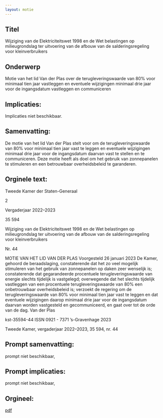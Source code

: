```yaml
---
layout: motie
---
```

## Titel
Wijziging van de Elektriciteitswet 1998 en de Wet belastingen op milieugrondslag ter uitvoering van de afbouw van de salderingsregeling voor kleinverbruikers
## Onderwerp
Motie van het lid Van der Plas over de terugleveringswaarde van 80% voor minimaal tien jaar vastleggen en eventuele wijzigingen minimaal drie jaar voor de ingangsdatum vastleggen en communiceren
## Implicaties:
Implicaties niet beschikbaar.
## Samenvatting:

De motie van het lid Van der Plas stelt voor om de terugleveringswaarde van 80% voor minimaal tien jaar vast te leggen en eventuele wijzigingen minimaal drie jaar voor de ingangsdatum daarvan vast te stellen en te communiceren. Deze motie heeft als doel om het gebruik van zonnepanelen te stimuleren en een betrouwbaar overheidsbeleid te garanderen.
## Orginele text:


Tweede Kamer der Staten-Generaal

2

Vergaderjaar 2022–2023

35 594

Wijziging van de Elektriciteitswet 1998 en de
Wet belastingen op milieugrondslag ter
uitvoering van de afbouw van de
salderingsregeling voor kleinverbruikers

Nr. 44

MOTIE VAN HET LID VAN DER PLAS
Voorgesteld 26 januari 2023
De Kamer,
gehoord de beraadslaging,
constaterende dat het zo veel mogelijk stimuleren van het gebruik van
zonnepanelen op daken zeer wenselijk is;
constaterende dat gegarandeerde procentuele terugleveringswaarde van
energie slechts tijdelijk is vastgelegd;
overwegende dat het slechts tijdelijk vastleggen van een procentuele
terugleveringswaarde van 80% een onbetrouwbaar overheidsbeleid is;
verzoekt de regering om de terugleveringswaarde van 80% voor minimaal
tien jaar vast te leggen en dat eventuele wijzigingen daarop minimaal drie
jaar voor de ingangsdatum daarvan worden vastgesteld en gecommuniceerd,
en gaat over tot de orde van de dag.
Van der Plas

kst-35594-44
ISSN 0921 - 7371
’s-Gravenhage 2023

Tweede Kamer, vergaderjaar 2022–2023, 35 594, nr. 44


## Prompt samenvatting:
prompt niet beschikbaar,

## Prompt implicaties:
prompt niet beschikbaar,
## Orgineel:
[pdf](https://gegevensmagazijn.tweedekamer.nl/OData/v4/2.0/Document(20470b68-15b8-473d-843e-3245eaec577f)/resource)
